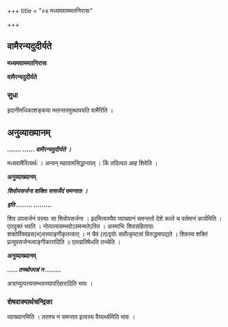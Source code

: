 +++
title = "०४ मध्यमवाममतनिरासः"

+++


## वामैरन्यदुदीर्यते

**मध्यमवाममतनिरासः**

**वामैरन्यदुदीर्यते**

### **सुधा**

इदानीमधिकाशङ्कया मतान्तरमुत्थापयति वामैरिति ।

## **अनुव्याख्यानम्**

***....... ...... वामैरन्यदुदीर्यते ।***

मध्यवामैरित्यर्थः । अन्यन् महावामसिद्धान्तात् । किं तदित्यत आह शिवेति ।

**अनुव्याख्यानम्**

***शिवोपसर्जना शक्तिः ससर्जेदं समन्ततः ।***

***इति ........ .........***

शिव उपसर्जनं यस्याः सा शिवोपसर्जना । इदमित्यस्यैव व्याख्यानं समन्ततो देशे काले च वर्तमानं कार्यमिति । एतदुक्तं भवति । नोत्पत्त्यसम्भवोऽस्मन्मतेऽस्ति । अस्माभिः शिवसहितायाः शक्तेर्विश्वप्रस(भ)वस्याङ्गीकृतत्वात् । न चैवं (त)द्वयोः सर्वोत्कृष्टत्वं विरुद्धमापद्यते । शिवस्य शक्तिं प्रत्युपसर्जनत्वाङ्गीकारादिति ॥ एतत्प्रतिषेधति तच्चेति ।

**अनुव्याख्यानम्**

***..... तच्चोपपन्नं न ........***

अत्राप्युत्पत्त्यसम्भवस्यापरिहारादिति भावः ।

### **शेषवाक्यार्थचन्द्रिका**

व्याख्यानमिति । ततश्च न समन्तत इत्यस्य वैय्यर्थ्यमिति भावः ।

